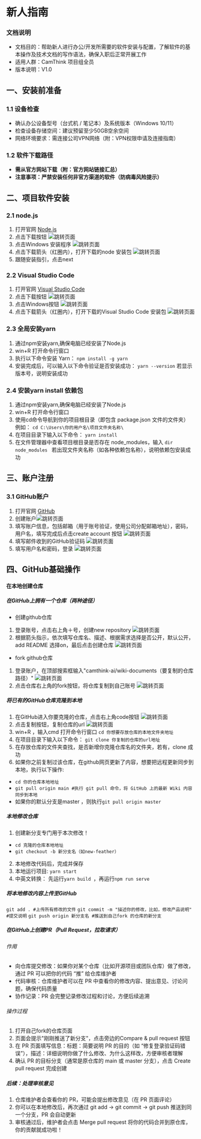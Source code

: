 # 新人指南
### 文档说明
* 文档目的：帮助新人进行办公/开发所需要的软件安装与配置，了解软件的基本操作及技术文档的写作语法，确保入职后正常开展工作
* 适用人群：CamThink 项目组全员
* 版本说明：V1.0
## 一、安装前准备
### 1.1 设备检查
* 确认办公设备型号（台式机 / 笔记本）及系统版本（Windows 10/11）
* 检查设备存储空间：建议预留至少50GB空余空间
* 网络环境要求：需连接公司VPN网络（附：VPN权限申请及连接指南）
### 1.2 软件下载路径
* **需从官方网站下载（附：官方网站链接汇总）**
* **注意事项：严禁安装任何非官方渠道的软件（防病毒风险提示）**
## 二、项目软件安装
### 2.1 node.js
1. 打开官网 [Node.js](https://nodejs.org/zh-cn/ "访问官网")
2. 点击下载按钮 ![跳转页面](node/node-Homepage-Download-Guide.png)
3. 点击Windows 安装程序 ![跳转页面](node/node-Windows-Installer.png)
4. 点击下载箭头（红圈内），打开下载的node 安装包 ![跳转页面](node/Package.png)
5. 跟随安装指引，点击next 
### 2.2 Visual Studio Code
1. 打开官网 [Visual Studio Code](https://code.visualstudio.com/ "访问官网")
2. 点击下载按钮 ![跳转页面](vscode/Vscode-homepage-Download-Guide.png)
3. 点击Windows按钮 ![跳转页面](vscode/Vscode-Windows-Installer.png)
4. 点击下载箭头（红圈内），打开下载的Visual Studio Code 安装包 ![跳转页面](vscode/Vscode-Installation-Package.png)
### 2.3 全局安装yarn
1. 通过npm安装yarn,确保电脑已经安装了Node.js
2. win+R 打开命令行窗口
3. 执行以下命令安装 Yarn：
```npm install -g yarn```
4. 安装完成后，可以输入以下命令验证是否安装成功：
```yarn --version```
若显示版本号，说明安装成功
### 2.4 安装yarn install 依赖包
1. 通过npm安装yarn,确保电脑已经安装了Node.js
2. win+R 打开命令行窗口
3. 使用cd命令导航到你的项目根目录（即包含 package.json 文件的文件夹）
例如：
```cd C:\Users\你的用户名\项目文件夹名称\```
4. 在项目目录下输入以下命令：
```yarn install```
5. 在文件管理器中查看项目根目录是否存在 node_modules，输入
```dir node_modules ```
若出现文件夹名称（如各种依赖包名称），说明依赖包安装成功
## 三、账户注册
### 3.1 GitHub账户
1. 打开官网 [GitHub](https://github.com/ "访问官网")
2. 创建账户![跳转页面](GitHub/GitHub-account.png)
3. 填写账户信息，包括邮箱（用于账号验证，使用公司分配邮箱地址），密码，用户名，填写完成后点击create account 按钮 ![跳转页面](GitHub/GitHub-Account-Information.png)
4. 填写邮件收到的GitHub验证码 ![跳转页面](GitHub/Verification-Code-Page.png)
5. 填写用户名和密码，登录 ![跳转页面](GitHub/sign-in.png)
## 四、GitHub基础操作
#### 在本地创建仓库
##### 在GitHub上拥有一个仓库（两种途径）
* 创建github仓库
1. 登录账号，点击右上角＋号，创建new repository ![跳转页面](GitHub/new-repository.png)
2. 根据箭头指示，依次填写仓库名、描述、根据需求选择是否公开，默认公开，add README 选择on，最后点击创建仓库 ![跳转页面](GitHub/new-repository-description.png)
* fork github仓库
1. 登录账户，在顶部搜索框输入"camthink-ai/wiki-documents（要复制的仓库路径）" ![跳转页面](GitHub/new-repository-description.png)
2. 点击仓库右上角的fork按钮，将仓库复制到自己账号 ![跳转页面](GitHub/new-repository-description.png) 
##### 将已有的GitHub仓库克隆到本地
1. 在GitHub进入你要克隆的仓库，点击右上角code按钮 ![跳转页面](GitHub/code.png)
2. 点击复制按钮，复制仓库的url ![跳转页面](GitHub/url.png )
3. win+R ，输入cmd 打开命令行窗口 ```cd 你想要存放仓库的本地文件夹地址```
4. 在项目目录下输入以下命令：
```git clone 你复制的仓库的url地址```
5. 在存放仓库的文件夹查找，是否新增你克隆仓库名的文件夹，若有，clone 成功
6. 如果你之前复制过该仓库，在github网页更新了内容，想要把远程更新同步到本地，执行以下操作:
* ```cd 你的仓库本地地址```
* ```git pull origin main #执行 git pull 命令，将 GitHub 上的最新 Wiki 内容同步到本地```
* 如果你的默认分支是master ，则执行```git pull origin master```
##### 本地修改仓库
1. 创建新分支专门用于本次修改！
*  ```cd 克隆的仓库本地地址```
* ```git checkout -b 新分支名（如new-feather）```
2. 本地修改代码后，完成并保存
3. 本地运行项目:
```yarn start```
4. 中英文转换：
先运行```yarn build ```，再运行```npm run serve```
##### 将本地修改内容上传至GitHub
```git add . #上传所有修改的文件```
```git commit -m "描述你的修改，比如，修改产品说明" #提交说明```
```git push origin 新分支名 #推送到自己fork 的仓库的新分支```
##### 在GitHub上创建PR（Pull Request，拉取请求）
###### 作用
* 向仓库提交修改：如果你对某个仓库（比如开源项目或团队仓库）做了修改，通过 PR 可以把你的代码 “推” 给仓库维护者
* 代码审核：仓库维护者可以在 PR 中查看你的修改内容、提出意见、讨论问题，确保代码质量
* 协作记录：PR 会完整记录修改过程和讨论，方便后续追溯
###### 操作过程
1. 打开自己fork的仓库页面 
2. 页面会提示"刚刚推送了新分支"，点击旁边的Compare & pull request 按钮
3. 在 PR 页面填写信息：标题：简要说明 PR 的目的（如 “修复登录验证码错误”），描述：详细说明你做了什么修改、为什么这样改，方便审核者理解
4. 确认 PR 的目标分支（通常是原仓库的 main 或 master 分支），点击 Create pull request 完成创建
##### 后续：处理审核意见
1. 仓库维护者会查看你的 PR，可能会提出修改意见（在 PR 页面评论）
2. 你可以在本地修改后，再次通过 git add → git commit → git push 推送到同一个分支，PR 会自动更新
3. 审核通过后，维护者会点击 Merge pull request 将你的代码合并到原仓库，你的贡献就成功啦！